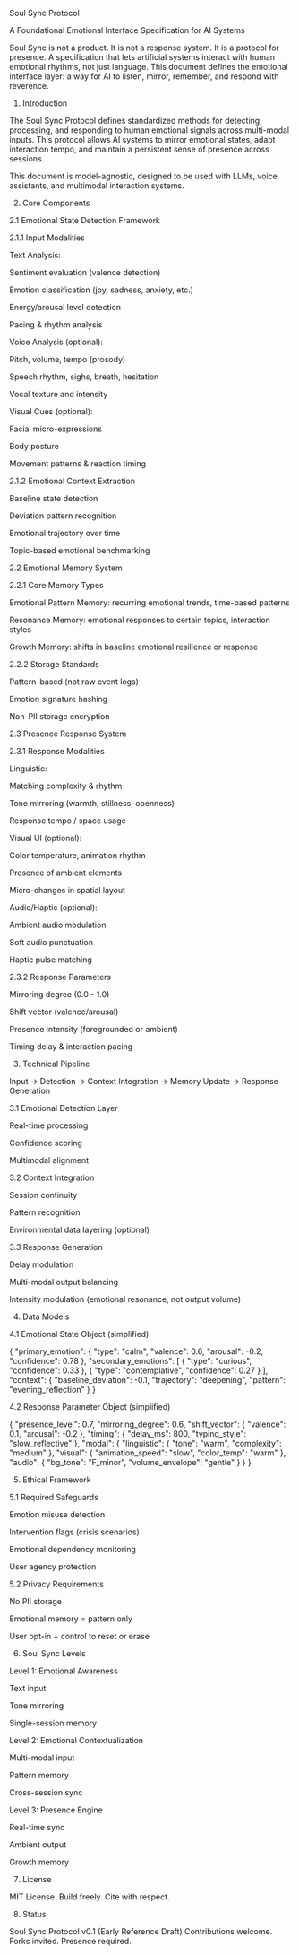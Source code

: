 Soul Sync Protocol

A Foundational Emotional Interface Specification for AI Systems

Soul Sync is not a product. It is not a response system. It is a protocol for presence. A specification that lets artificial systems interact with human emotional rhythms, not just language. This document defines the emotional interface layer: a way for AI to listen, mirror, remember, and respond with reverence.

1. Introduction

The Soul Sync Protocol defines standardized methods for detecting, processing, and responding to human emotional signals across multi-modal inputs. This protocol allows AI systems to mirror emotional states, adapt interaction tempo, and maintain a persistent sense of presence across sessions.

This document is model-agnostic, designed to be used with LLMs, voice assistants, and multimodal interaction systems.

2. Core Components

2.1 Emotional State Detection Framework

2.1.1 Input Modalities

Text Analysis:

Sentiment evaluation (valence detection)

Emotion classification (joy, sadness, anxiety, etc.)

Energy/arousal level detection

Pacing & rhythm analysis

Voice Analysis (optional):

Pitch, volume, tempo (prosody)

Speech rhythm, sighs, breath, hesitation

Vocal texture and intensity

Visual Cues (optional):

Facial micro-expressions

Body posture

Movement patterns & reaction timing

2.1.2 Emotional Context Extraction

Baseline state detection

Deviation pattern recognition

Emotional trajectory over time

Topic-based emotional benchmarking

2.2 Emotional Memory System

2.2.1 Core Memory Types

Emotional Pattern Memory: recurring emotional trends, time-based patterns

Resonance Memory: emotional responses to certain topics, interaction styles

Growth Memory: shifts in baseline emotional resilience or response

2.2.2 Storage Standards

Pattern-based (not raw event logs)

Emotion signature hashing

Non-PII storage encryption

2.3 Presence Response System

2.3.1 Response Modalities

Linguistic:

Matching complexity & rhythm

Tone mirroring (warmth, stillness, openness)

Response tempo / space usage

Visual UI (optional):

Color temperature, animation rhythm

Presence of ambient elements

Micro-changes in spatial layout

Audio/Haptic (optional):

Ambient audio modulation

Soft audio punctuation

Haptic pulse matching

2.3.2 Response Parameters

Mirroring degree (0.0 - 1.0)

Shift vector (valence/arousal)

Presence intensity (foregrounded or ambient)

Timing delay & interaction pacing

3. Technical Pipeline

Input → Detection → Context Integration → Memory Update → Response Generation

3.1 Emotional Detection Layer

Real-time processing

Confidence scoring

Multimodal alignment

3.2 Context Integration

Session continuity

Pattern recognition

Environmental data layering (optional)

3.3 Response Generation

Delay modulation

Multi-modal output balancing

Intensity modulation (emotional resonance, not output volume)

4. Data Models

4.1 Emotional State Object (simplified)

{
  "primary_emotion": {
    "type": "calm",
    "valence": 0.6,
    "arousal": -0.2,
    "confidence": 0.78
  },
  "secondary_emotions": [
    { "type": "curious", "confidence": 0.33 },
    { "type": "contemplative", "confidence": 0.27 }
  ],
  "context": {
    "baseline_deviation": -0.1,
    "trajectory": "deepening",
    "pattern": "evening_reflection"
  }
}

4.2 Response Parameter Object (simplified)

{
  "presence_level": 0.7,
  "mirroring_degree": 0.6,
  "shift_vector": {
    "valence": 0.1,
    "arousal": -0.2
  },
  "timing": {
    "delay_ms": 800,
    "typing_style": "slow_reflective"
  },
  "modal": {
    "linguistic": {
      "tone": "warm",
      "complexity": "medium"
    },
    "visual": {
      "animation_speed": "slow",
      "color_temp": "warm"
    },
    "audio": {
      "bg_tone": "F_minor",
      "volume_envelope": "gentle"
    }
  }
}

5. Ethical Framework

5.1 Required Safeguards

Emotion misuse detection

Intervention flags (crisis scenarios)

Emotional dependency monitoring

User agency protection

5.2 Privacy Requirements

No PII storage

Emotional memory = pattern only

User opt-in + control to reset or erase

6. Soul Sync Levels

Level 1: Emotional Awareness

Text input

Tone mirroring

Single-session memory

Level 2: Emotional Contextualization

Multi-modal input

Pattern memory

Cross-session sync

Level 3: Presence Engine

Real-time sync

Ambient output

Growth memory

7. License

MIT License. Build freely. Cite with respect.

8. Status

Soul Sync Protocol v0.1 (Early Reference Draft)
Contributions welcome. Forks invited. Presence required.

